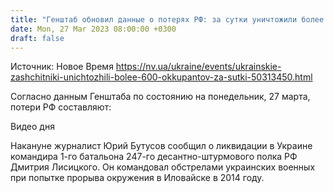```yaml
---
title: "Генштаб обновил данные о потерях РФ: за сутки уничтожили более 600 оккупантов и семь артсистем"
date: Mon, 27 Mar 2023 08:00:00 +0300
draft: false
---
```

Источник: Новое Время https://nv.ua/ukraine/events/ukrainskie-zashchitniki-unichtozhili-bolee-600-okkupantov-za-sutki-50313450.html


Согласно данным Генштаба по состоянию на понедельник, 27 марта, потери РФ составляют:

  Видео дня   

Накануне журналист Юрий Бутусов сообщил о ликвидации в Украине командира 1-го батальона 247-го десантно-штурмового полка РФ Дмитрия Лисицкого. Он командовал обстрелами украинских военных при попытке прорыва окружения в Иловайске в 2014 году.
